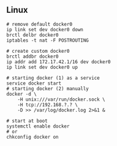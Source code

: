 ## Linux

    # remove default docker0
    ip link set dev docker0 down
    brctl delbr docker0
    iptables -t nat -F POSTROUTING

    # create custom docker0
    brctl addbr docker0
    ip addr add 172.17.42.1/16 dev docker0
    ip link set dev docker0 up

    # starting docker (1) as a service
    service docker start
    # starting docker (2) manually
    docker -d \
        -H unix:///var/run/docker.sock \
        -H tcp://192.168.?.? \
        -D >> /var/log/docker.log 2>&1 &

    # start at boot
    systemctl enable docker
    # or
    chkconfig docker on
